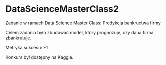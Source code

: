 # DataScienceMasterClass2

Zadanie w ramach Data Science Master Class: Predykcja bankructwa firmy

Celem zadania było zbudować model, który prognozuje, czy dana firma zbankrutuje.

Metryka sukcesu: F1

Konkurs był dostępny na Kaggle.
